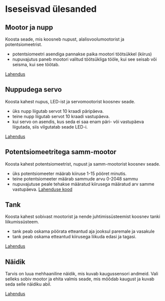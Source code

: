 # Iseseisvad ülesanded

## Mootor ja nupp
Koosta seade, mis koosneb nupust, alalisvoolumootorist ja potentsiomeetrist.
* potentsiomeetri asendiga pannakse paika mootori töötsükkel (kiirus)
* nupuvajutus paneb mootori valitud töötsükliga tööle, kui see seisab või seisma, kui see töötab.

[Lahendus](https://www.tinkercad.com/things/kDZvNWZer2D-mootor-ja-nupp?sharecode=N1MdXKfKZ1719CTOoli9IE2BR1j7qYEFbH5wYUrys6g)

## Nuppudega servo
Koosta kahest nupus, LED-ist ja servomootorist koosnev seade.
* üks nupp liigutab servot 10 kraadi päripäeva.
* teine nupp liigutab servot 10 kraadi vastupäeva.
* kui servo on asendis, kus seda ei saa enam päri- või vastupäeva liigutada, siis vilgutatab seade LED-i.

[Lahendus](https://www.tinkercad.com/things/i7TkHsYh48k-nuppudega-servo?sharecode=VN9N2E2PsEEfqWuhWWqTTzfzjmpvsVPjV7LdyI5EmRY)

## Potentsiomeetritega samm-mootor
Koosta kahest potentsiomeetrist, nupust ja samm-mootorist koosnev seade.
* üks potentsiomeeter määrab kiiruse 1-15 pööret minutis.
* teine potentsiomeeter määrab sammude arvu 0-2048 sammu
* nupuvajutuse peale tehakse määratud kiirusega määratud arv samme vastupäeva.
[Lahenduse kood](meedia/lahendus1.md)

## Tank
Koosta kahest sobivast mootorist ja nende juhtimissüsteemist koosnev tanki liikumissüsteem.
* tank peab oskama pöörata etteantud aja jooksul paremale ja vasakule
* tank peab oskama etteantud kiirusega liikuda edasi ja tagasi.

[Lahendus](https://www.tinkercad.com/things/47FKoEgi0rf-tank?sharecode=Wk4JtT3YG-78z32IGQMMap7srmUfFFoUe-cg_Bx4KOM)

## Näidik
Tarvis on luua mehhaaniline näidik, mis kuvab kaugussensori andmeid. Vali selleks sobiv mootor ja ehita valmis seade, mis mõõdab kaugust ja kuvab seda selle näidiku abil.

[Lahendus](https://www.tinkercad.com/things/741Xm92RRvX-naidik?sharecode=UrUPWN-m9HDpWa2M9Cv-ldWNtwPwgOWtkak4TJOLKnY)